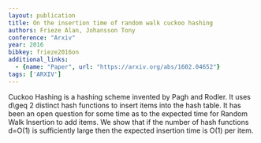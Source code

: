 ```yaml
---
layout: publication
title: On the insertion time of random walk cuckoo hashing
authors: Frieze Alan, Johansson Tony
conference: "Arxiv"
year: 2016
bibkey: frieze2016on
additional_links:
  - {name: "Paper", url: "https://arxiv.org/abs/1602.04652"}
tags: ['ARXIV']
---
```

Cuckoo Hashing is a hashing scheme invented by Pagh and Rodler. It uses d\geq 2 distinct hash functions to insert items into the hash table. It has been an open question for some time as to the expected time for Random Walk Insertion to add items. We show that if the number of hash functions d=O(1) is sufficiently large then the expected insertion time is O(1) per item.
